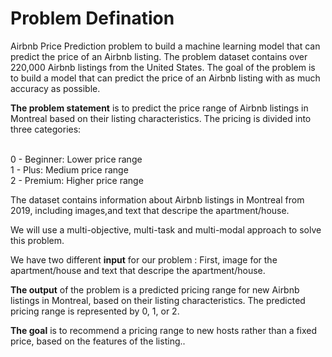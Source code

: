 # Problem Defination 
Airbnb Price Prediction problem to build a machine learning model that can predict the price of an Airbnb listing. The problem dataset contains over 220,000 Airbnb listings from the United States. The goal of the problem is to build a model that can predict the price of an Airbnb listing with as much accuracy as possible.


**The problem statement** is to predict the price range of Airbnb listings in Montreal based on their listing characteristics. The pricing is divided into three categories:</br></br>

   0 - Beginner: Lower price range</br>
   1 - Plus: Medium price range</br>
   2 - Premium: Higher price range</br>

The dataset contains information about Airbnb listings in Montreal from 2019, including images,and text that descripe the apartment/house.</br>

We will use a multi-objective, multi-task and multi-modal approach to solve this problem. </br>

We have two different **input** for our problem :
First, image for the apartment/house and text that descripe the apartment/house. </br>

**The output** of the problem is a predicted pricing range for new Airbnb listings in Montreal, based on their listing characteristics. The predicted pricing range is represented by 0, 1, or 2.</br> 

**The goal** is to recommend a pricing range to new hosts rather than a fixed price, based on the features of the listing..
